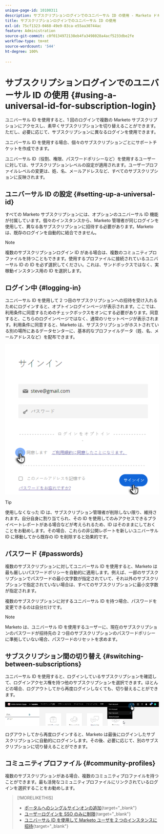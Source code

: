 ```yaml
---
unique-page-id: 10100311
description: サブスクリプションログインでのユニバーサル ID の使用 - Marketo ドキュメント - 製品ドキュメント
title: サブスクリプションログインでのユニバーサル ID の使用
exl-id: 75cf1323-0468-49e9-83ca-e55aa30744ac
feature: Administration
source-git-commit: c0f0134972138eb4fa3498028a4acf5233dbe2fe
workflow-type: tm+mt
source-wordcount: '544'
ht-degree: 100%

---
```


# サブスクリプションログインでのユニバーサル ID の使用 {#using-a-universal-id-for-subscription-login}

ユニバーサル ID を使用すると、1 回のログインで複数の Marketo サブスクリプションにアクセスし、素早くサブスクリプションを切り替えることができます。ただし、必要に応じて、サブスクリプションに異なるログインを使用できます。

ユニバーサル ID を使用する場合、個々のサブスクリプションごとにサポートチケットを作成できます。

ユニバーサル ID（役割、権限、パスワードポリシーなど）を使用するユーザーに対しては、サブスクリプションレベルの設定が適用されます。ユーザープロファイルレベルの変更は、姓、名、メールアドレスなど、すべてのサブスクリプションに反映されます。

## ユニバーサル ID の設定 {#setting-up-a-universal-id}

すべての Marketo サブスクリプションには、オプションのユニバーサル ID 機能が付属しています。個々のインスタンスから、Marketo 管理者が同じログインを使用して、異なる各サブスクリプションに招待する必要があります。Marketo は、既存のログインを自動的に結合できません。

>[!NOTE]
>
>複数のサブスクリプションログイン ID がある場合は、複数のコミュニティプロファイルを持つこともできます。使用するプロファイルに接続されているユニバーサル ID の ID を必ず選択してください。これは、サンドボックスではなく、実稼動インスタンス用の ID を選択します。

## ログイン中 {#logging-in}

ユニバーサル ID を使用して 2 つ目のサブスクリプションへの招待を受け入れるためにログインすると、オプトインログインページが表示されます。ここでは、利用条件に同意するためのチェックボックスをオンにする必要があります。同意すると、こちらのログインページではなく、通常のリセットページが表示されます。利用条件に同意すると、Marketo は、サブスクリプションがホストされている別の場所にあるデータセンターに、基本的なプロファイルデータ（姓、名、メールアドレスなど）を配布できます。

![](assets/using-a-universal-id-for-subscription-login-1.png)

>[!TIP]
>
>使用しなくなった ID は、サブスクリプション管理者が削除しない限り、維持されます。自分自身に割り当てられ、その ID を使用してのみアクセスできるプライベートレポートがある場合などが考えられるため、ID はそのままにしておくことをお勧めします。その場合、これらの非公開レポートを新しいユニバーサル ID に移動してから既存の ID を削除すると効果的です。

## パスワード {#passwords}

複数のサブスクリプションに対してユニバーサル ID を使用すると、Marketo は最も厳しいパスワードポリシーを自動的に適用します。例えば、一部のサブスクリプションでパスワードの最小文字数が指定されていて、それ以外のサブスクリプションで指定されていない場合は、すべてのサブスクリプションに最小文字数が指定されます。

複数のサブスクリプションに対するユニバーサル ID を持つ場合、パスワードを変更できるのは自分だけです。

>[!NOTE]
>
>Marketo は、ユニバーサル ID を使用するユーザーに、現在のサブスクリプションのパスワードが招待先の 2 つ目のサブスクリプションのパスワードポリシーに準拠していない場合、パスワードのリセットを求めます。

## サブスクリプション間の切り替え {#switching-between-subscriptions}

ユニバーサル ID を使用すると、ログインしているサブスクリプションを確認して、ログインアクセス権を持つ他のサブスクリプションを選択できます。ほとんどの場合、ログアウトしてから再度ログインしなくても、切り替えることができます。

![](assets/using-a-universal-id-for-subscription-login-2.png)

ログアウトしてから再度ログインすると、Marketo は最後にログインしたサブスクリプションに自動的にログインします。その後、必要に応じて、別のサブスクリプションに切り替えることができます。

## コミュニティプロファイル {#community-profiles}

複数のサブスクリプションがある場合、複数のコミュニティプロファイルを持つことができます。最も活発なコミュニティプロファイルにリンクされているログインを選択することをお勧めします。

>[!MORELIKETHIS]
>
>* [ポータルへのシングルサインオンの追加](/help/marketo/product-docs/administration/additional-integrations/add-single-sign-on-to-a-portal.md){target="_blank"}
>* [ユーザーログインを SSO のみに制限](/help/marketo/product-docs/administration/additional-integrations/restrict-user-login-to-sso-only.md){target="_blank"}
>* [ユニバーサル ID を使用して Marketo ユーザを 2 つのインスタンスに招待](https://nation.marketo.com/t5/Knowledgebase/Inviting-Marketo-Users-to-Two-Instances-with-Universal-ID-UID/ta-p/251122){target="_blank"}
